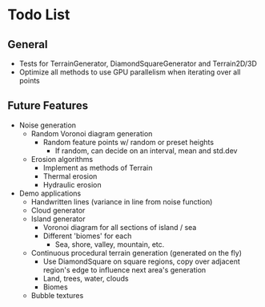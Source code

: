 # Todo List

## General

* Tests for TerrainGenerator, DiamondSquareGenerator and Terrain2D/3D
* Optimize all methods to use GPU parallelism when iterating over all points

## Future Features

* Noise generation
    * Random Voronoi diagram generation
        * Random feature points w/ random or preset heights
            * If random, can decide on an interval, mean and std.dev
    * Erosion algorithms
        * Implement as methods of Terrain
        * Thermal erosion
        * Hydraulic erosion
* Demo applications
    * Handwritten lines (variance in line from noise function)
    * Cloud generator
    * Island generator
        * Voronoi diagram for all sections of island / sea
        * Different 'biomes' for each 
            * Sea, shore, valley, mountain, etc.
    * Continuous procedural terrain generation (generated on the fly)
        * Use DiamondSquare on square regions, copy over adjacent region's edge to influence next area's generation
        * Land, trees, water, clouds
        * Biomes
    * Bubble textures
